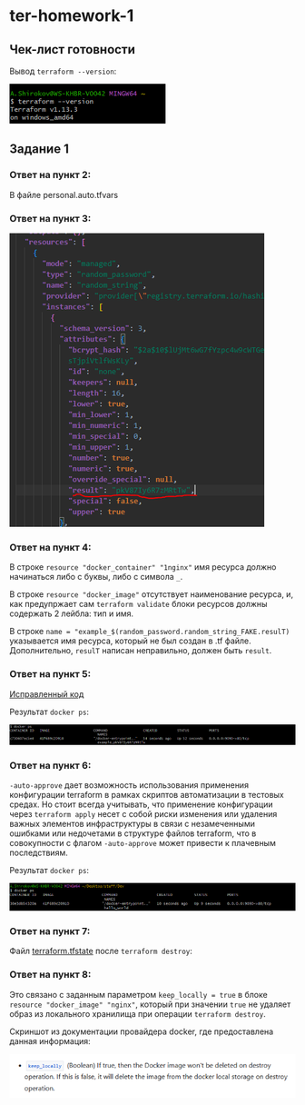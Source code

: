 # ter-homework-1

## Чек-лист готовности

Вывод `terraform --version`:

![alt text](https://github.com/RiteHist/ter-homework-1/blob/main/media/1.PNG?raw=true)

## Задание 1

### Ответ на пункт 2:

В файле personal.auto.tfvars

### Ответ на пункт 3:

![alt text](https://github.com/RiteHist/ter-homework-1/blob/main/media/2.PNG?raw=true)

### Ответ на пункт 4:

В строке `resource "docker_container" "1nginx"` имя ресурса должно начинаться либо с буквы, либо с символа `_`.

В строке `resource "docker_image"` отсутствует наименование ресурса, и, как предупржает сам `terraform validate` блоки ресурсов должны содержать 2 лейбла: тип и имя.

В строке `name = "example_$(random_password.random_string_FAKE.resulT)` указывается имя ресурса, который не был создан в .tf файле. Дополнительно, `resulT` написан неправильно, должен быть `result`.

### Ответ на пункт 5:

[Исправленный код](https://github.com/RiteHist/ter-homework-1/blob/main/main.tf)

Результат `docker ps`:

![alt text](https://github.com/RiteHist/ter-homework-1/blob/main/media/3.PNG?raw=true)

### Ответ на пункт 6:

`-auto-approve` дает возможность использования применения конфигурации terraform в рамках скриптов автоматизации в тестовых средах. Но стоит всегда учитывать, что применение конфигурации через `terraform apply` несет с собой риски изменения или удаления важных элементов инфраструктуры в связи с незамеченными ошибками или недочетами в структуре файлов terraform, что в совокупности с флагом `-auto-approve` может привести к плачевным последствиям.

Результат `docker ps`:

![alt text](https://github.com/RiteHist/ter-homework-1/blob/main/media/4.PNG?raw=true)

### Ответ на пункт 7:

Файл [terraform.tfstate](https://github.com/RiteHist/ter-homework-1/blob/main/terraform.tfstate) после `terraform destroy`:


### Ответ на пункт 8:

Это связано с заданным параметром `keep_locally = true` в блоке `resource "docker_image" "nginx"`, который при значении `true` не удаляет образ из локального хранилища при операции `terraform destroy`.

Скриншот из документации провайдера docker, где предоставлена данная информация:

![alt text](https://github.com/RiteHist/ter-homework-1/blob/main/media/5.PNG?raw=true)